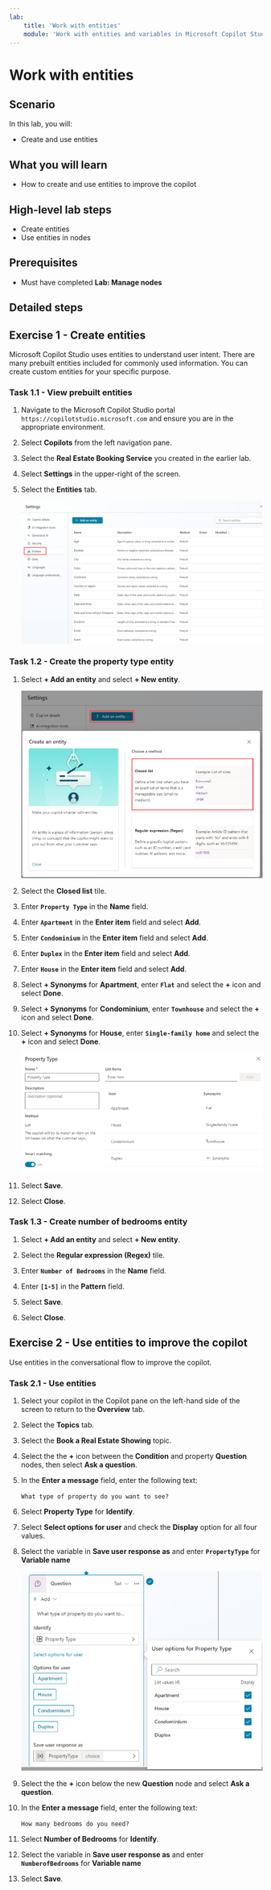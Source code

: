 ```yaml
---
lab:
    title: 'Work with entities'
    module: 'Work with entities and variables in Microsoft Copilot Studio'
---
```


# Work with entities

## Scenario

In this lab, you will:

- Create and use entities

## What you will learn

- How to create and use entities to improve the copilot

## High-level lab steps

- Create entities
- Use entities in nodes
  
## Prerequisites

- Must have completed **Lab: Manage nodes**

## Detailed steps

## Exercise 1 - Create entities

Microsoft Copilot Studio uses entities to understand user intent. There are many prebuilt entities included for commonly used information. You can create custom entities for your specific purpose.

### Task 1.1 - View prebuilt entities

1. Navigate to the Microsoft Copilot Studio portal `https://copilotstudio.microsoft.com` and ensure you are in the appropriate environment.

1. Select **Copilots** from the left navigation pane.

1. Select the **Real Estate Booking Service** you created in the earlier lab.

1. Select **Settings** in the upper-right of the screen.

1. Select the **Entities** tab.

    ![Screenshot of the Entities tab.](../media/system-entities.png)

### Task 1.2 - Create the property type entity

1. Select **+ Add an entity** and select **+ New entity**.

    ![Screenshot of the selecting the method for a new entity.](../media/add-an-entity.png)

1. Select the **Closed list** tile.

1. Enter **`Property Type`** in the **Name** field.

1. Enter **`Apartment`** in the **Enter item** field and select **Add**.

1. Enter **`Condominium`** in the **Enter item** field and select **Add**.

1. Enter **`Duplex`** in the **Enter item** field and select **Add**.

1. Enter **`House`** in the **Enter item** field and select **Add**.

1. Select **+ Synonyms** for **Apartment**, enter **`Flat`** and select the **+** icon and select **Done**.

1. Select **+ Synonyms** for **Condominium**, enter **`Townhouse`** and select the **+** icon and select **Done**.

1. Select **+ Synonyms** for **House**, enter **`Single-family home`** and select the **+** icon and select **Done**.

    ![Screenshot of the a new entity.](../media/add-list-entity.png)

1. Select **Save**.

1. Select **Close**.

### Task 1.3 - Create number of bedrooms entity

1. Select **+ Add an entity** and select **+ New entity**.

1. Select the **Regular expression (Regex)** tile.

1. Enter **`Number of Bedrooms`** in the **Name** field.

1. Enter **`[1-5]`** in the **Pattern** field.

1. Select **Save**.

1. Select **Close**.

## Exercise 2 - Use entities to improve the copilot

Use entities in the conversational flow to improve the copilot.

### Task 2.1 - Use entities

1. Select your copilot in the Copilot pane on the left-hand side of the screen to return to the **Overview** tab.

1. Select the **Topics** tab.

1. Select the **Book a Real Estate Showing** topic.

1. Select the the **+** icon between the **Condition** and property **Question** nodes, then select **Ask a question**.

1. In the **Enter a message** field, enter the following text:

    `What type of property do you want to see?`

1. Select **Property Type** for **Identify**.

1. Select **Select options for user** and check the **Display** option for all four values.

1. Select the variable in **Save user response as** and enter **`PropertyType`** for **Variable name**

    ![Screenshot of the a new entity.](../media/question-node-entity.png)

1. Select the the **+** icon below the new **Question** node and select **Ask a question**.

1. In the **Enter a message** field, enter the following text:

    `How many bedrooms do you need?`

1. Select **Number of Bedrooms** for **Identify**.

1. Select the variable in **Save user response as** and enter **`NumberofBedrooms`** for **Variable name**

1. Select **Save**.
